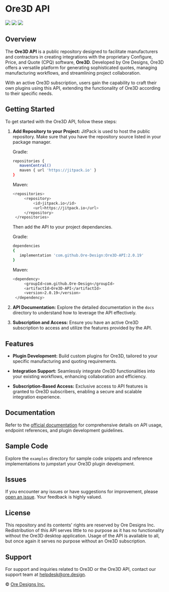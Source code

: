 # Ore3D API

[![](https://jitpack.io/v/Ore-Design/Ore3D-API/month.svg)](https://jitpack.io/#Ore-Design/Ore3D-API)
[![](https://jitpack.io/v/Ore-Design/Ore3D-API/week.svg)](https://jitpack.io/#Ore-Design/Ore3D-API)
[![](https://jitpack.io/v/Ore-Design/Ore3D-API.svg)](https://jitpack.io/#Ore-Design/Ore3D-API)

## Overview

The **Ore3D API** is a public repository designed to facilitate manufacturers and contractors in creating integrations with the proprietary Configure, Price, and Quote (CPQ) software, **Ore3D**. Developed by Ore Designs, Ore3D offers a versatile platform for generating sophisticated quotes, managing manufacturing workflows, and streamlining project collaboration.

With an active Ore3D subscription, users gain the capability to craft their own plugins using this API, extending the functionality of Ore3D according to their specific needs.

## Getting Started

To get started with the Ore3D API, follow these steps:

1. **Add Repository to your Project:**
   JitPack is used to host the public repository. Make sure that you have the repository source listed in your package manager.

   Gradle:
   ```bash
   repositories {
      mavenCentral()
      maven { url 'https://jitpack.io' }
   }
   ```
   Maven:
   ```bash
   <repositories>
		<repository>
		    <id>jitpack.io</id>
		    <url>https://jitpack.io</url>
		</repository>
	</repositories>
   ```

   Then add the API to your project dependancies.

   Gradle:
   ```bash
   dependencies
   {
      implementation 'com.github.Ore-Design:Ore3D-API:2.0.19'
   }
   ```
   Maven:
   ```bash
   <dependency>
	    <groupId>com.github.Ore-Design</groupId>
	    <artifactId>Ore3D-API</artifactId>
	    <version>2.0.19</version>
	</dependency>
   ```

3. **API Documentation:**
   Explore the detailed documentation in the `docs` directory to understand how to leverage the API effectively.

4. **Subscription and Access:**
   Ensure you have an active Ore3D subscription to access and utilize the features provided by the API.

## Features

- **Plugin Development:**
  Build custom plugins for Ore3D, tailored to your specific manufacturing and quoting requirements.

- **Integration Support:**
  Seamlessly integrate Ore3D functionalities into your existing workflows, enhancing collaboration and efficiency.

- **Subscription-Based Access:**
  Exclusive access to API features is granted to Ore3D subscribers, enabling a secure and scalable integration experience.

## Documentation

Refer to the [official documentation](docs/) for comprehensive details on API usage, endpoint references, and plugin development guidelines.

## Sample Code

Explore the `examples` directory for sample code snippets and reference implementations to jumpstart your Ore3D plugin development.

## Issues

If you encounter any issues or have suggestions for improvement, please [open an issue](https://github.com/Ore-Design/Ore3D-API/issues). Your feedback is highly valued.

## License

This repository and its contents' rights are reserved by Ore Designs Inc. Redistribution of this API serves little to no purpose as it has no functionality without the Ore3D desktop application. Usage of the API is available to all, but once again it serves no purpose without an Ore3D subscription.

## Support

For support and inquiries related to Ore3D or the Ore3D API, contact our support team at [helpdesk@ore.design](mailto:helpdesk@ore.design).

© [Ore Designs Inc.](https://ore.design)
